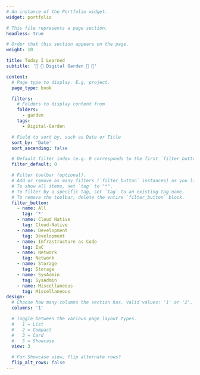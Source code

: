 ```yaml
---
# An instance of the Portfolio widget.
widget: portfolio

# This file represents a page section.
headless: true

# Order that this section appears on the page.
weight: 10

title: Today I Learned
subtitle: '🌲 🌱 Digital Garden 🌱 🌲'

content:
  # Page type to display. E.g. project.
  page_type: book

  filters:
    # Folders to display content from
    folders:
      - garden
    tags:
      - Digital-Garden

  # Field to sort by, such as Date or Title
  sort_by: 'Date'
  sort_ascending: false

  # Default filter index (e.g. 0 corresponds to the first `filter_button` instance below).
  filter_default: 0

  # Filter toolbar (optional).
  # Add or remove as many filters (`filter_button` instances) as you like.
  # To show all items, set `tag` to "*".
  # To filter by a specific tag, set `tag` to an existing tag name.
  # To remove the toolbar, delete the entire `filter_button` block.
  filter_button:
    - name: All
      tag: '*'
    - name: Cloud Native
      tag: Cloud-Native
    - name: Development
      tag: Development
    - name: Infrastructure as Code
      tag: IaC
    - name: Network
      tag: Network
    - name: Storage
      tag: Storage
    - name: SysAdmin
      tag: SysAdmin
    - name: Miscellaneous
      tag: Miscellaneous
design:
  # Choose how many columns the section has. Valid values: '1' or '2'.
  columns: '1'

  # Toggle between the various page layout types.
  #   1 = List
  #   2 = Compact
  #   3 = Card
  #   5 = Showcase
  view: 3

  # For Showcase view, flip alternate rows?
  flip_alt_rows: false
---
```

